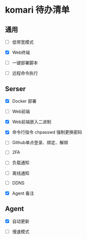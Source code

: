 # komari 待办清单

## 通用

- [ ] 低带宽模式

- [x] Web终端

- [ ] 一键部署脚本

- [ ] 远程命令执行

## Serser

- [x] Docker 部署

- [ ] Web前端

- [x] Web前端嵌入二进制

- [x] 命令行指令 chpasswd 强制更换密码

- [ ] Github单点登录、绑定、解绑

- [ ] 2FA

- [ ] 负载通知

- [ ] 离线通知

- [ ] DDNS

- [x] Agent 备注

## Agent

- [x] 自动更新

- [ ] 慢速模式
